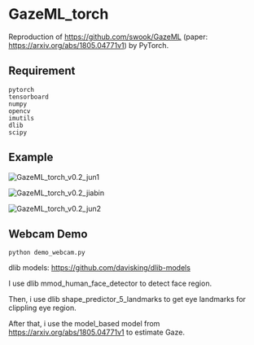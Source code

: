# GazeML_torch
Reproduction of https://github.com/swook/GazeML (paper: https://arxiv.org/abs/1805.04771v1) by PyTorch.

## Requirement
```
pytorch
tensorboard
numpy
opencv
imutils
dlib
scipy
```

## Example
![GazeML_torch_v0.2_jun1](https://imgtu.com/i/ger3Oe)

![GazeML_torch_v0.2_jiabin](https://imgtu.com/i/cXfwhn)

![GazeML_torch_v0.2_jun2](https://imgtu.com/i/ger3Oe)

## Webcam Demo
```
python demo_webcam.py
```
dlib models: https://github.com/davisking/dlib-models

I use dlib mmod_human_face_detector to detect face region.

Then, i use dlib shape_predictor_5_landmarks to get eye landmarks for clippling eye region.

After that, i use the model_based model from https://arxiv.org/abs/1805.04771v1 to estimate Gaze.
